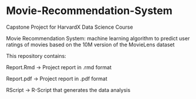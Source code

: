 # Movie-Recommendation-System

Capstone Project for HarvardX Data Science Course

Movie Recommendation System: machine learning algorithm to predict user ratings of movies based on the 10M version of the MovieLens dataset

This repository contains:

Report.Rmd -> Project report in .rmd format

Report.pdf -> Project report in .pdf format

RScript -> R-Script that generates the data analysis


